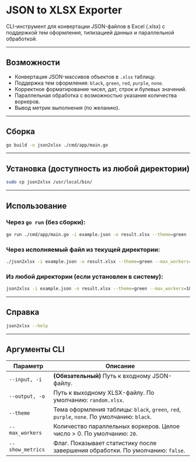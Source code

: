 # JSON to XLSX Exporter

CLI-инструмент для конвертации JSON-файлов в Excel (.xlsx) с поддержкой тем оформления, типизацией данных и параллельной обработкой.

---

## Возможности

* Конвертация JSON-массивов объектов в `.xlsx` таблицу.
* Поддержка тем оформления: `black`, `green`, `red`, `purple`, `none`.
* Корректное форматирование чисел, дат, строк и булевых значений.
* Параллельная обработка с возможностью указания количества воркеров.
* Вывод метрик выполнения (по желанию).

---

## Сборка

```bash
go build -o json2xlsx ./cmd/app/main.go
```

---

## Установка (доступность из любой директории)

```bash
sudo cp json2xlsx /usr/local/bin/
```

---

## Использование

### Через `go run` (без сборки):

```bash
go run ./cmd/app/main.go -i example.json -o result.xlsx --theme=green --max_workers=100 --show_metrics=true
```

### Через исполняемый файл из текущей директории:

```bash
./json2xlsx -i example.json -o result.xlsx --theme=green --max_workers=10 
```

### Из любой директории (если установлен в систему):

```bash
json2xlsx -i example.json -o result.xlsx --theme=green --max_workers=10 
```

---

## Справка

```bash
json2xlsx --help
```

---

## Аргументы CLI

| Параметр         | Описание                                                                                   |
| ---------------- | ------------------------------------------------------------------------------------------ |
| `--input, -i`    | **(Обязательный)** Путь к входному JSON-файлу.                                             |
| `--output, -o`   | Путь к выходному XLSX-файлу. По умолчанию: `random.xlsx`.                                  |
| `--theme`        | Тема оформления таблицы: `black`, `green`, `red`, `purple`, `none`. По умолчанию: `black`. |
| `--max_workers`  | Количество параллельных воркеров. Целое число > 0. По умолчанию: `20`.                     |
| `--show_metrics` | Флаг. Показывает статистику после завершения обработки. По умолчанию: `false`.             |


